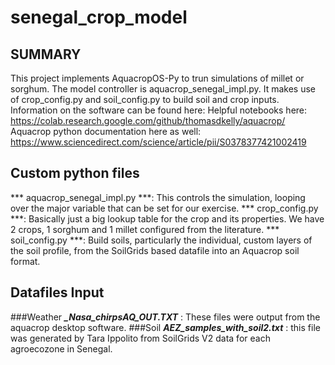 # senegal_crop_model

## SUMMARY
This project implements AquacropOS-Py to trun simulations of millet or sorghum.
The  model controller is aquacrop_senegal_impl.py.
It makes use of crop_config.py and soil_config.py to build soil and crop inputs.
Information on the software can be found here:
Helpful notebooks here:  https://colab.research.google.com/github/thomasdkelly/aquacrop/
Aquacrop python documentation here as well: https://www.sciencedirect.com/science/article/pii/S0378377421002419


## Custom python files
*** aquacrop_senegal_impl.py ***: This controls the simulation, looping over the major variable that can be set for our exercise.
*** crop_config.py ***: Basically just a big lookup table for the crop and its properties. We have 2 crops, 1 sorghum and 1 millet configured from the literature.
*** soil_config.py ***: Build soils, particularly the individual, custom layers of the soil profile, from the SoilGrids based datafile into an Aquacrop soil format.



## Datafiles Input
###Weather
***<ZoneName>_Nasa_chirpsAQ_OUT.TXT*** : These files were output from the aquacrop desktop software.
###Soil
***AEZ_samples_with_soil2.txt*** : this file was generated by Tara Ippolito from SoilGrids V2 data for each agroecozone in Senegal.

